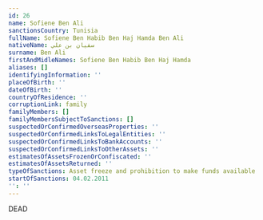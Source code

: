 ```yaml
---
id: 26
name: Sofiene Ben Ali
sanctionsCountry: Tunisia
fullName: Sofiene Ben Habib Ben Haj Hamda Ben Ali
nativeName: سفيان بن علي
surname: Ben Ali
firstAndMidleNames: Sofiene Ben Habib Ben Haj Hamda
aliases: []
identifyingInformation: ''
placeOfBirth: ''
dateOfBirth: ''
countryOfResidence: ''
corruptionLink: family
familyMembers: []
familyMembersSubjectToSanctions: []
suspectedOrConfirmedOverseasProperties: ''
suspectedOrConfirmedLinksToLegalEntities: ''
suspectedOrConfirmedLinksToBankAccounts: ''
suspectedOrConfirmedLinksToOtherAssets: ''
estimatesOfAssetsFrozenOrConfiscated: ''
estimatesOfAssetsReturned: ''
typeOfSanctions: Asset freeze and prohibition to make funds available
startOfSanctions: 04.02.2011
'': ''
---
```

DEAD
